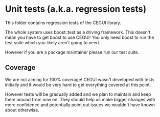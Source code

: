 Unit tests (a.k.a. regression tests)
====================================

This folder contains regression tests of the CEGUI library.

The whole system uses boost::test as a driving framework. This doesn't mean
you have to get boost to use CEGUI! You only need boost to run the test suite
which you likely aren't going to need.

However if you are a package maintainer please run our test suite.

Coverage
--------
We are not aiming for 100% coverage! CEGUI wasn't developed with tests
initially and it would be very hard to get everything covered at this point.

However tests will be gradually added and we plan to maintain and keep them
around from now on. They should help us make bigger changes with more
confidence and potentially point out issues we wouldn't have known about
otherwise.

